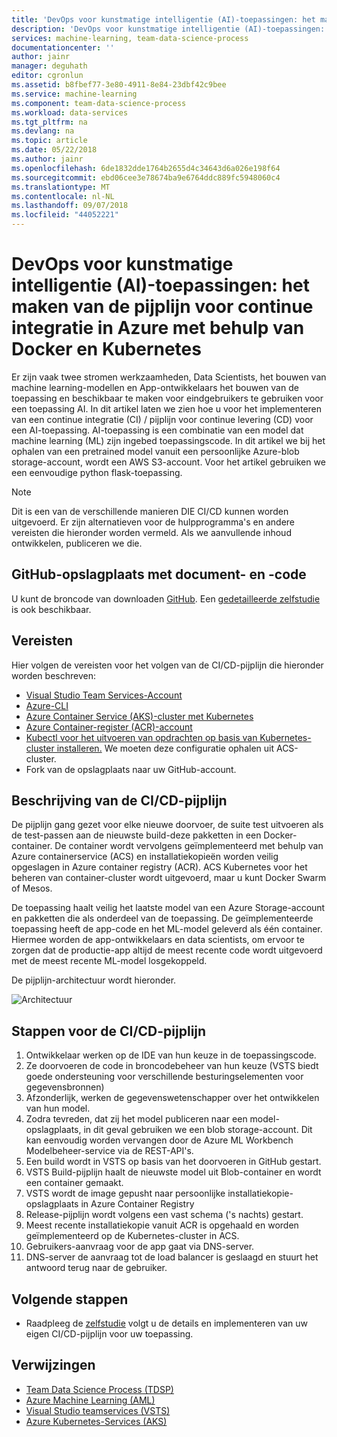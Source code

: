 ```yaml
---
title: 'DevOps voor kunstmatige intelligentie (AI)-toepassingen: het maken van de pijplijn voor continue integratie in Azure met behulp van Docker, Kubernetes en Python Flask-toepassing'
description: 'DevOps voor kunstmatige intelligentie (AI)-toepassingen: het maken van de pijplijn voor continue integratie in Azure met behulp van Docker en Kubernetes'
services: machine-learning, team-data-science-process
documentationcenter: ''
author: jainr
manager: deguhath
editor: cgronlun
ms.assetid: b8fbef77-3e80-4911-8e84-23dbf42c9bee
ms.service: machine-learning
ms.component: team-data-science-process
ms.workload: data-services
ms.tgt_pltfrm: na
ms.devlang: na
ms.topic: article
ms.date: 05/22/2018
ms.author: jainr
ms.openlocfilehash: 6de1832dde1764b2655d4c34643d6a026e198f64
ms.sourcegitcommit: ebd06cee3e78674ba9e6764ddc889fc5948060c4
ms.translationtype: MT
ms.contentlocale: nl-NL
ms.lasthandoff: 09/07/2018
ms.locfileid: "44052221"
---
```

# <a name="devops-for-artificial-intelligence-ai-applications-creating-continuous-integration-pipeline-on-azure-using-docker-and-kubernetes"></a>DevOps voor kunstmatige intelligentie (AI)-toepassingen: het maken van de pijplijn voor continue integratie in Azure met behulp van Docker en Kubernetes
Er zijn vaak twee stromen werkzaamheden, Data Scientists, het bouwen van machine learning-modellen en App-ontwikkelaars het bouwen van de toepassing en beschikbaar te maken voor eindgebruikers te gebruiken voor een toepassing AI. In dit artikel laten we zien hoe u voor het implementeren van een continue integratie (CI) / pijplijn voor continue levering (CD) voor een AI-toepassing. AI-toepassing is een combinatie van een model dat machine learning (ML) zijn ingebed toepassingscode. In dit artikel we bij het ophalen van een pretrained model vanuit een persoonlijke Azure-blob storage-account, wordt een AWS S3-account. Voor het artikel gebruiken we een eenvoudige python flask-toepassing.

> [!NOTE]
> Dit is een van de verschillende manieren DIE CI/CD kunnen worden uitgevoerd. Er zijn alternatieven voor de hulpprogramma's en andere vereisten die hieronder worden vermeld. Als we aanvullende inhoud ontwikkelen, publiceren we die.
>
>

## <a name="github-repository-with-document-and-code"></a>GitHub-opslagplaats met document- en -code
U kunt de broncode van downloaden [GitHub](https://github.com/Azure/DevOps-For-AI-Apps). Een [gedetailleerde zelfstudie](https://github.com/Azure/DevOps-For-AI-Apps/blob/master/Tutorial.md) is ook beschikbaar.

## <a name="pre-requisites"></a>Vereisten
Hier volgen de vereisten voor het volgen van de CI/CD-pijplijn die hieronder worden beschreven:
* [Visual Studio Team Services-Account](https://docs.microsoft.com/vsts/accounts/create-account-msa-or-work-student)
* [Azure-CLI](https://docs.microsoft.com/cli/azure/install-azure-cli?view=azure-cli-latest)
* [Azure Container Service (AKS)-cluster met Kubernetes](https://docs.microsoft.com/azure/container-service/kubernetes/container-service-tutorial-kubernetes-deploy-cluster)
* [Azure Container-register (ACR)-account](https://docs.microsoft.com/azure/container-registry/container-registry-get-started-portal)
* [Kubectl voor het uitvoeren van opdrachten op basis van Kubernetes-cluster installeren.](https://kubernetes.io/docs/tasks/tools/install-kubectl/) We moeten deze configuratie ophalen uit ACS-cluster. 
* Fork van de opslagplaats naar uw GitHub-account.

## <a name="description-of-the-cicd-pipeline"></a>Beschrijving van de CI/CD-pijplijn
De pijplijn gang gezet voor elke nieuwe doorvoer, de suite test uitvoeren als de test-passen aan de nieuwste build-deze pakketten in een Docker-container. De container wordt vervolgens geïmplementeerd met behulp van Azure containerservice (ACS) en installatiekopieën worden veilig opgeslagen in Azure container registry (ACR). ACS Kubernetes voor het beheren van container-cluster wordt uitgevoerd, maar u kunt Docker Swarm of Mesos.

De toepassing haalt veilig het laatste model van een Azure Storage-account en pakketten die als onderdeel van de toepassing. De geïmplementeerde toepassing heeft de app-code en het ML-model geleverd als één container. Hiermee worden de app-ontwikkelaars en data scientists, om ervoor te zorgen dat de productie-app altijd de meest recente code wordt uitgevoerd met de meest recente ML-model losgekoppeld.

De pijplijn-architectuur wordt hieronder. 

![Architectuur](./media/ci-cd-flask/Architecture.PNG?raw=true)

## <a name="steps-of-the-cicd-pipeline"></a>Stappen voor de CI/CD-pijplijn
1. Ontwikkelaar werken op de IDE van hun keuze in de toepassingscode.
2. Ze doorvoeren de code in broncodebeheer van hun keuze (VSTS biedt goede ondersteuning voor verschillende besturingselementen voor gegevensbronnen)
3. Afzonderlijk, werken de gegevenswetenschapper over het ontwikkelen van hun model.
4. Zodra tevreden, dat zij het model publiceren naar een model-opslagplaats, in dit geval gebruiken we een blob storage-account. Dit kan eenvoudig worden vervangen door de Azure ML Workbench Modelbeheer-service via de REST-API's.
5. Een build wordt in VSTS op basis van het doorvoeren in GitHub gestart.
6. VSTS Build-pijplijn haalt de nieuwste model uit Blob-container en wordt een container gemaakt.
7. VSTS wordt de image gepusht naar persoonlijke installatiekopie-opslagplaats in Azure Container Registry
8. Release-pijplijn wordt volgens een vast schema ('s nachts) gestart.
9. Meest recente installatiekopie vanuit ACR is opgehaald en worden geïmplementeerd op de Kubernetes-cluster in ACS.
10. Gebruikers-aanvraag voor de app gaat via DNS-server.
11. DNS-server de aanvraag tot de load balancer is geslaagd en stuurt het antwoord terug naar de gebruiker.

## <a name="next-steps"></a>Volgende stappen
* Raadpleeg de [zelfstudie](https://github.com/Azure/DevOps-For-AI-Apps/blob/master/Tutorial.md) volgt u de details en implementeren van uw eigen CI/CD-pijplijn voor uw toepassing.

## <a name="references"></a>Verwijzingen
* [Team Data Science Process (TDSP)](https://aka.ms/tdsp)
* [Azure Machine Learning (AML)](https://docs.microsoft.com/azure/machine-learning/service/)
* [Visual Studio teamservices (VSTS)](https://www.visualstudio.com/vso/)
* [Azure Kubernetes-Services (AKS)](https://docs.microsoft.com/azure/aks/intro-kubernetes)
